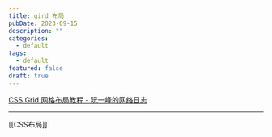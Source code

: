 ```yaml
---
title: gird 布局
pubDate: 2023-09-15
description: ""
categories:
  - default
tags:
  - default
featured: false
draft: true
---
```

[CSS Grid 网格布局教程 - 阮一峰的网络日志](https://www.ruanyifeng.com/blog/2019/03/grid-layout-tutorial.html)

---

[[CSS布局]]
